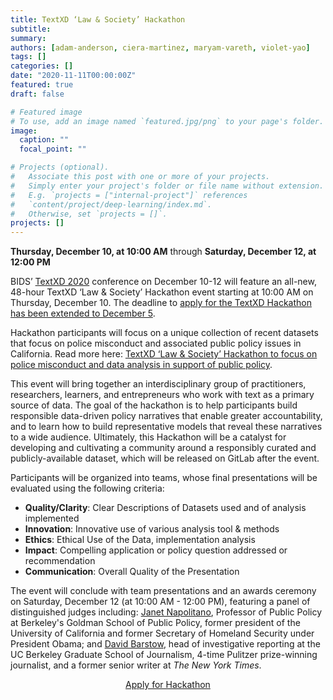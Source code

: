 ```yaml
---
title: TextXD ‘Law & Society’ Hackathon 
subtitle:
summary:
authors: [adam-anderson, ciera-martinez, maryam-vareth, violet-yao]
tags: []
categories: []
date: "2020-11-11T00:00:00Z"
featured: true
draft: false

# Featured image
# To use, add an image named `featured.jpg/png` to your page's folder.
image:
  caption: ""
  focal_point: ""

# Projects (optional).
#   Associate this post with one or more of your projects.
#   Simply enter your project's folder or file name without extension.
#   E.g. `projects = ["internal-project"]` references
#   `content/project/deep-learning/index.md`.
#   Otherwise, set `projects = []`.
projects: []
---
```


**Thursday, December 10, at 10:00 AM** through **Saturday, December 12, at 12:00 PM**

 
BIDS’ [TextXD 2020](https://bids.berkeley.edu/events/textxd-2020) conference on December 10-12 will feature an all-new, 48-hour TextXD ‘Law & Society’ Hackathon event starting at 10:00 AM on Thursday, December 10. The deadline to [apply for the TextXD Hackathon has been extended to December 5](https://docs.google.com/forms/d/e/1FAIpQLScs-HArdvW4uwGT3mSl_j06LEWSF7zb85TEzVoTHBgfxakfJw/viewform?mc_cid=d85ef03802&mc_eid=3be528eb15). 
 
Hackathon participants will focus on a unique collection of recent datasets that focus on police misconduct and associated public policy issues in California.  Read more here: [TextXD ‘Law & Society’ Hackathon to focus on police misconduct and data analysis in support of public policy](https://bids.berkeley.edu/news/textxd-law-and-society-hackathon-focus-police-misconduct-and-data-analysis-support-public).
 
This event will bring together an interdisciplinary group of practitioners, researchers, learners, and entrepreneurs who work with text as a primary source of data. The goal of the hackathon is to help participants build responsible data-driven policy narratives that enable greater accountability, and to learn how to build representative models that reveal these narratives to a wide audience. Ultimately, this Hackathon will be a catalyst for developing and cultivating a community around a responsibly curated and publicly-available dataset, which will be released on GitLab after the event.
 
Participants will be organized into teams, whose final presentations will be evaluated using the following criteria:

* **Quality/Clarity**: Clear Descriptions of Datasets used and of analysis implemented
* **Innovation**: Innovative use of various analysis tool & methods
* **Ethics**: Ethical Use of the Data, implementation analysis 
* **Impact**: Compelling application or policy question addressed or recommendation
* **Communication**: Overall Quality of the Presentation
 
The event will conclude with team presentations and an awards ceremony on Saturday, December 12 (at 10:00 AM - 12:00 PM), featuring a panel of distinguished judges including: [Janet Napolitano](https://gspp.berkeley.edu/directories/faculty/janet-napolitano), Professor of Public Policy at Berkeley's Goldman School of Public Policy, former president of the University of California and former Secretary of Homeland Security under President Obama; and [David Barstow](https://journalism.berkeley.edu/person/david-barstow/), head of investigative reporting at the UC Berkeley Graduate School of Journalism, 4-time Pulitzer prize-winning journalist, and a former senior writer at *The New York Times*. 



<div align="center">
<a href="https://docs.google.com/forms/d/e/1FAIpQLScs-HArdvW4uwGT3mSl_j06LEWSF7zb85TEzVoTHBgfxakfJw/viewform?usp=pp_url&mc_cid=d85ef03802&mc_eid=[UNIQID]" type="button" class="btn btn-info btn-lg">Apply for Hackathon</a>
</div>
